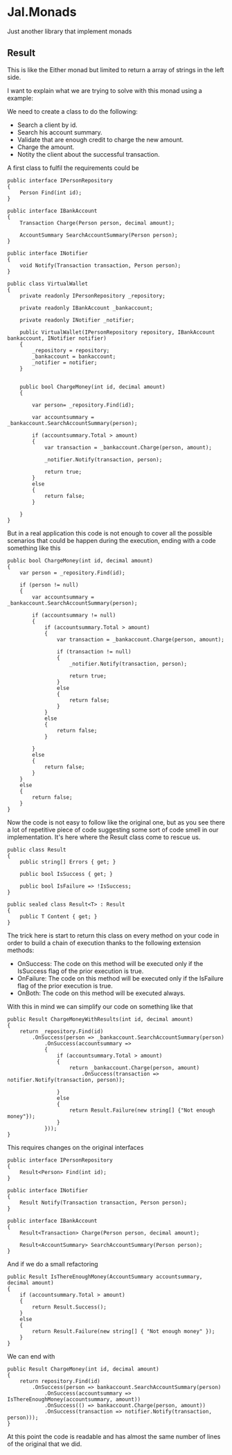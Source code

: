 # Jal.Monads

Just another library that implement monads

## Result

This is like the Either monad but limited to return a array of strings in the left side.

I want to explain what we are trying to solve with this monad using a example:

We need to create a class to do the following:
* Search a client by id.
* Search his account summary.
* Validate that are enough credit to charge the new amount.
* Charge the amount.
* Notity the client about the successful transaction.

A first class to fulfil the requirements could be

    public interface IPersonRepository
    {
        Person Find(int id);
    }

    public interface IBankAccount
    {
        Transaction Charge(Person person, decimal amount);

        AccountSummary SearchAccountSummary(Person person);
    }

    public interface INotifier
    {
        void Notify(Transaction transaction, Person person);
    }

    public class VirtualWallet
    {
        private readonly IPersonRepository _repository;

        private readonly IBankAccount _bankaccount;

        private readonly INotifier _notifier;

        public VirtualWallet(IPersonRepository repository, IBankAccount bankaccount, INotifier notifier)
        {
            _repository = repository;
            _bankaccount = bankaccount;
            _notifier = notifier;
        }


        public bool ChargeMoney(int id, decimal amount)
        {

            var person= _repository.Find(id);

            var accountsummary = _bankaccount.SearchAccountSummary(person);

            if (accountsummary.Total > amount)
            {
                var transaction = _bankaccount.Charge(person, amount);

                _notifier.Notify(transaction, person);

                return true;
            }
            else
            {
                return false;
            }

        }
    }

But in a real application this code is not enough to cover all the possible scenarios that could be happen during the execution, ending with a code something like this

    public bool ChargeMoney(int id, decimal amount)
    {
        var person = _repository.Find(id);

        if (person != null)
        {
            var accountsummary = _bankaccount.SearchAccountSummary(person);

            if (accountsummary != null)
            {
                if (accountsummary.Total > amount)
                {
                    var transaction = _bankaccount.Charge(person, amount);

                    if (transaction != null)
                    {
                        _notifier.Notify(transaction, person);

                        return true;
                    }
                    else
                    {
                        return false;
                    }
                }
                else
                {
                    return false;
                }

            }
            else
            {
                return false;
            }           
        }
        else
        {
            return false;
        }
    }

Now the code is not easy to follow like the original one, but as you see there a lot of repetitive piece of code suggesting some sort of code smell in our implementation. It's here where the Result class come to rescue us.

    public class Result
    {
        public string[] Errors { get; }

        public bool IsSuccess { get; }

        public bool IsFailure => !IsSuccess;
    }

    public sealed class Result<T> : Result
    {
        public T Content { get; }
    }
 
The trick here is start to return this class on every method on your code in order to build a chain of execution thanks to the following extension methods:

* OnSuccess: The code on this method will be executed only if the IsSuccess flag of the prior execution is true.
* OnFailure: The code on this method will be executed only if the IsFailure flag of the prior execution is true.
* OnBoth: The code on this method will be executed always.

With this in mind we can simplify our code on something like that

    public Result ChargeMoneyWithResults(int id, decimal amount)
    {
        return _repository.Find(id)
            .OnSuccess(person => _bankaccount.SearchAccountSummary(person)
                .OnSuccess(accountsummary =>
                {
                    if (accountsummary.Total > amount)
                    {
                        return _bankaccount.Charge(person, amount)
                            .OnSuccess(transaction => notifier.Notify(transaction, person));

                    }
                    else
                    {
                        return Result.Failure(new string[] {"Not enough money"});
                    }
                }));
    }

This requires changes on the original interfaces

    public interface IPersonRepository
    {
        Result<Person> Find(int id);
    }

    public interface INotifier
    {
        Result Notify(Transaction transaction, Person person);
    }

    public interface IBankAccount
    {
        Result<Transaction> Charge(Person person, decimal amount);

        Result<AccountSummary> SearchAccountSummary(Person person);
    }

And if we do a small refactoring

    public Result IsThereEnoughMoney(AccountSummary accountsummary, decimal amount)
    {
        if (accountsummary.Total > amount)
        {
            return Result.Success();
        }
        else
        {
            return Result.Failure(new string[] { "Not enough money" });
        }
    }

We can end with


    public Result ChargeMoney(int id, decimal amount)
    {
        return repository.Find(id)
            .OnSuccess(person => bankaccount.SearchAccountSummary(person)
                .OnSuccess(accountsummary => IsThereEnoughMoney(accountsummary, amount))
                .OnSuccess(() => bankaccount.Charge(person, amount))
                .OnSuccess(transaction => notifier.Notify(transaction, person)));
    }

At this point the code is readable and has almost the same number of lines of the original that we did.